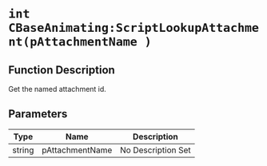 # `int CBaseAnimating:ScriptLookupAttachment(pAttachmentName )`
## Function Description
Get the named attachment id.
## Parameters
Type|Name|Description
--|--|--
string|pAttachmentName|No Description Set
